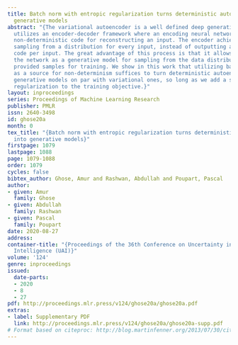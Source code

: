 ```yaml
---
title: Batch norm with entropic regularization turns deterministic autoencoders into
  generative models
abstract: "{The variational autoencoder is a well defined deep generative model that
  utilizes an encoder-decoder framework where an encoding neural network outputs a
  non-deterministic code for reconstructing an input. The encoder achieves this by
  sampling from a distribution for every input, instead of outputting a deterministic
  code per input. The great advantage of this process is that it allows the use of
  the network as a generative model for sampling from the data distribution beyond
  provided samples for training. We show in this work that utilizing batch normalization
  as a source for non-determinism suffices to turn deterministic autoencoders into
  generative models on par with variational ones, so long as we add a suitable entropic
  regularization to the training objective.}"
layout: inproceedings
series: Proceedings of Machine Learning Research
publisher: PMLR
issn: 2640-3498
id: ghose20a
month: 0
tex_title: "{Batch norm with entropic regularization turns deterministic autoencoders
  into generative models}"
firstpage: 1079
lastpage: 1088
page: 1079-1088
order: 1079
cycles: false
bibtex_author: Ghose, Amur and Rashwan, Abdullah and Poupart, Pascal
author:
- given: Amur
  family: Ghose
- given: Abdullah
  family: Rashwan
- given: Pascal
  family: Poupart
date: 2020-08-27
address: 
container-title: "{Proceedings of the 36th Conference on Uncertainty in Artificial
  Intelligence (UAI)}"
volume: '124'
genre: inproceedings
issued:
  date-parts:
  - 2020
  - 8
  - 27
pdf: http://proceedings.mlr.press/v124/ghose20a/ghose20a.pdf
extras:
- label: Supplementary PDF
  link: http://proceedings.mlr.press/v124/ghose20a/ghose20a-supp.pdf
# Format based on citeproc: http://blog.martinfenner.org/2013/07/30/citeproc-yaml-for-bibliographies/
---
```

